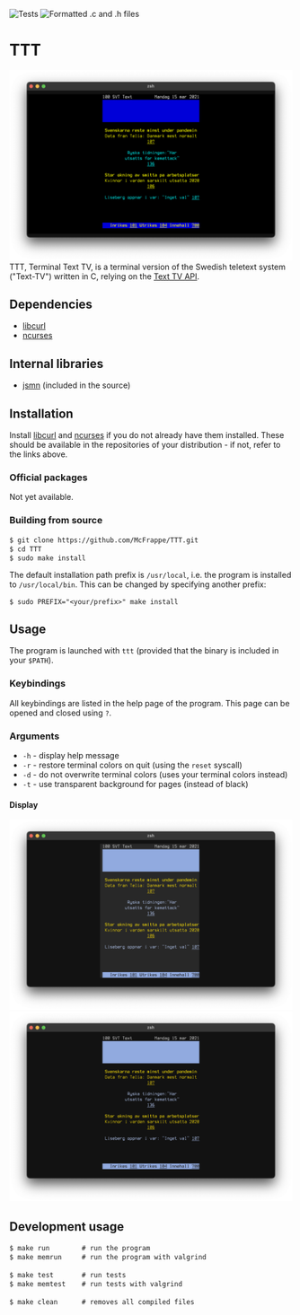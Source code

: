 ![Tests](https://github.com/McFrappe/TTT/workflows/Tests/badge.svg)
![Formatted .c and .h files](https://github.com/McFrappe/TTT/workflows/Format/badge.svg)

# TTT
![TTT Normal View](images/ttt-normal.png)
TTT, Terminal Text TV, is a terminal version of the Swedish teletext system
("Text-TV") written in C, relying on the [Text TV API](https://texttv.nu/blogg/texttv-api).

## Dependencies
* [libcurl](https://curl.se/docs/install.html)
* [ncurses](https://invisible-island.net/ncurses)

## Internal libraries
* [jsmn](https://github.com/zserge/jsmn) (included in the source)

## Installation
Install [libcurl](https://curl.se/docs/install.html) and [ncurses](https://invisible-island.net/ncurses)
if you do not already have them installed. These should be available in the repositories of your distribution - if not, refer to the links above.

### Official packages
Not yet available.

### Building from source
```
$ git clone https://github.com/McFrappe/TTT.git
$ cd TTT
$ sudo make install
```

The default installation path prefix is `/usr/local`, i.e. the program is
installed to `/usr/local/bin`. This can be changed by specifying another prefix:

```
$ sudo PREFIX="<your/prefix>" make install
```

## Usage
The program is launched with `ttt` (provided that the binary is included in your `$PATH`).

### Keybindings
All keybindings are listed in the help page of the program. This page can be
opened and closed using `?`.

### Arguments
* `-h` - display help message
* `-r` - restore terminal colors on quit (using the `reset` syscall)
* `-d` - do not overwrite terminal colors (uses your terminal colors instead)
* `-t` - use transparent background for pages (instead of black)

#### Display

![TTT -d](images/ttt-d.png)![TTT -d -t](images/ttt-d-t.png)

## Development usage
```
$ make run        # run the program
$ make memrun     # run the program with valgrind

$ make test       # run tests
$ make memtest    # run tests with valgrind

$ make clean      # removes all compiled files
```
